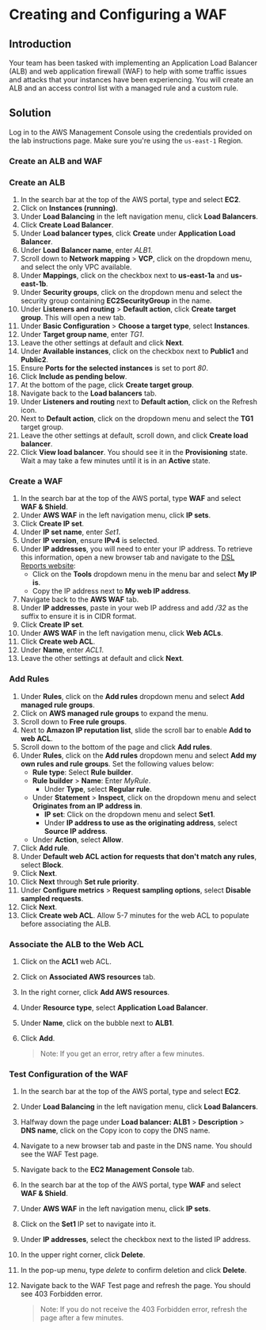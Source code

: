# Creating and Configuring a WAF

## Introduction

Your team has been tasked with 
implementing an Application Load Balancer (ALB) and web application 
firewall (WAF) to help with some traffic issues and attacks that your 
instances have been experiencing. You will create an ALB and an access 
control list with a managed rule and a custom rule.

## Solution

Log in to the AWS Management Console using the credentials provided on the lab instructions page. Make sure you're using the `us-east-1` Region.

### Create an ALB and WAF

### Create an ALB

1. In the search bar at the top of the AWS portal, type and select **EC2**.
2. Click on **Instances (running)**.
3. Under **Load Balancing** in the left navigation menu, click **Load Balancers**.
4. Click **Create Load Balancer**.
5. Under **Load balancer types**, click **Create** under **Application Load Balancer**.
6. Under **Load Balancer name**, enter *ALB1*.
7. Scroll down to **Network mapping** > **VCP**, click on the dropdown menu, and select the only VPC available.
8. Under **Mappings**, click on the checkbox next to **us-east-1a** and **us-east-1b**.
9. Under **Security groups**, click on the dropdown menu and select the security group containing **EC2SecurityGroup** in the name.
10. Under **Listeners and routing** > **Default action**, click **Create target group**. This will open a new tab.
11. Under **Basic Configuration** > **Choose a target type**, select **Instances**.
12. Under **Target group name**, enter *TG1*.
13. Leave the other settings at default and click **Next**.
14. Under **Available instances**, click on the checkbox next to **Public1** and **Public2**.
15. Ensure **Ports for the selected instances** is set to port *80*.
16. Click **Include as pending below**.
17. At the bottom of the page, click **Create target group**.
18. Navigate back to the **Load balancers** tab.
19. Under **Listeners and routing** next to **Default action**, click on the Refresh icon.
20. Next to **Default action**, click on the dropdown menu and select the **TG1** target group.
21. Leave the other settings at default, scroll down, and click **Create load balancer**.
22. Click **View load balancer**. You should see it in the **Provisioning** state. Wait a may take a few minutes until it is in an **Active** state.

### Create a WAF

1. In the search bar at the top of the AWS portal, type **WAF** and select **WAF & Shield**.
2. Under **AWS WAF** in the left navigation menu, click **IP sets**.
3. Click **Create IP set**.
4. Under **IP set name**, enter *Set1*.
5. Under **IP version**, ensure **IPv4** is selected.
6. Under **IP addresses**, you will need to enter your IP address. To retrieve this information, open a new browser tab and navigate to the [DSL Reports website](http://www.dslreports.com/):
    - Click on the **Tools** dropdown menu in the menu bar and select **My IP is**.
    - Copy the IP address next to **My web IP address**.
7. Navigate back to the **AWS WAF** tab.
8. Under **IP addresses**, paste in your web IP address and add */32* as the suffix to ensure it is in CIDR format.
9. Click **Create IP set**.
10. Under **AWS WAF** in the left navigation menu, click **Web ACLs**.
11. Click **Create web ACL**.
12. Under **Name**, enter *ACL1*.
13. Leave the other settings at default and click **Next**.

### Add Rules

1. Under **Rules**, click on the **Add rules** dropdown menu and select **Add managed rule groups**.
2. Click on **AWS managed rule groups** to expand the menu.
3. Scroll down to **Free rule groups**.
4. Next to **Amazon IP reputation list**, slide the scroll bar to enable **Add to web ACL**.
5. Scroll down to the bottom of the page and click **Add rules**.
6. Under **Rules**, click on the **Add rules** dropdown menu and select **Add my own rules and rule groups**. Set the following values below:
    - **Rule type**: Select **Rule builder**.
    - **Rule builder** > **Name**: Enter *MyRule*.
        - Under **Type**, select **Regular rule**.
    - Under **Statement** > **Inspect**, click on the dropdown menu and select **Originates from an IP address in**.
        - **IP set**: Click on the dropdown menu and select **Set1**.
        - Under **IP address to use as the originating address**, select **Source IP address**.
    - Under **Action**, select **Allow**.
7. Click **Add rule**.
8. Under **Default web ACL action for requests that don't match any rules**, select **Block**.
9. Click **Next**.
10. Click **Next** through **Set rule priority**.
11. Under **Configure metrics** > **Request sampling options**, select **Disable sampled requests**.
12. Click **Next**.
13. Click **Create web ACL**. Allow 5-7 minutes for the web ACL to populate before associating the ALB.

### Associate the ALB to the Web ACL

1. Click on the **ACL1** web ACL.
2. Click on **Associated AWS resources** tab.
3. In the right corner, click **Add AWS resources**.
4. Under **Resource type**, select **Application Load Balancer**.
5. Under **Name**, click on the bubble next to **ALB1**.
6. Click **Add**.
    
    > Note: If you get an error, retry after a few minutes.
    > 

### Test Configuration of the WAF

1. In the search bar at the top of the AWS portal, type and select **EC2**.
2. Under **Load Balancing** in the left navigation menu, click **Load Balancers**.
3. Halfway down the page under **Load balancer: ALB1** > **Description** > **DNS name**, click on the Copy icon to copy the DNS name.
4. Navigate to a new browser tab and paste in the DNS name. You should see the WAF Test page.
5. Navigate back to the **EC2 Management Console** tab.
6. In the search bar at the top of the AWS portal, type **WAF** and select **WAF & Shield**.
7. Under **AWS WAF** in the left navigation menu, click **IP sets**.
8. Click on the **Set1** IP set to navigate into it.
9. Under **IP addresses**, select the checkbox next to the listed IP address.
10. In the upper right corner, click **Delete**.
11. In the pop-up menu, type *delete* to confirm deletion and click **Delete**.
12. Navigate back to the WAF Test page and refresh the page. You should see 403 Forbidden error.
    
    > Note: If you do not receive the 403 Forbidden error, refresh the page after a few minutes.
    >